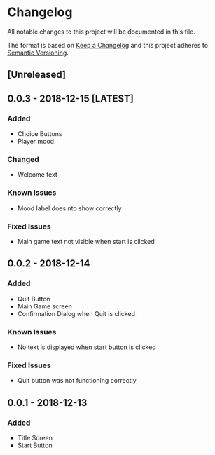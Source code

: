 # Changelog
All notable changes to this project will be documented in this file.

The format is based on [Keep a Changelog](http://keepachangelog.com/en/1.0.0/)
and this project adheres to [Semantic Versioning](http://semver.org/spec/v2.0.0.html).

## [Unreleased]
## 0.0.3 - 2018-12-15 [LATEST]
### Added
- Choice Buttons
- Player mood

### Changed
- Welcome text

### Known Issues
- Mood label does nto show correctly

### Fixed Issues
- Main game text not visible when start is clicked

## 0.0.2 - 2018-12-14
### Added
- Quit Button
- Main Game screen
- Confirmation Dialog when Quit is clicked

### Known Issues
- No text is displayed when start button is clicked

### Fixed Issues
- Quit button was not functioning correctly

## 0.0.1 - 2018-12-13
### Added
- Title Screen
- Start Button
